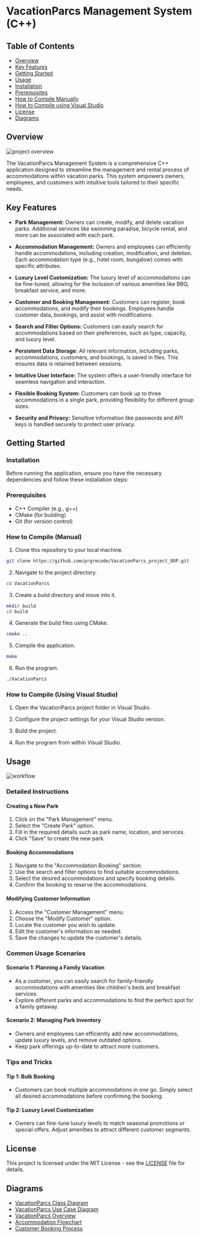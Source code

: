 

# VacationParcs Management System (C++)

## Table of Contents

- [Overview](#overview)
- [Key Features](#key-features)
- [Getting Started](#getting-started)
- [Usage](#usage)
- [Installation](#installation)
- [Prerequisites](#prerequisites)
- [How to Compile Manually](#how-to-compile-manual)
- [How to Compile using Visual Studio](#how-to-compile-using-visual-studio)
- [License](#license)
- [Diagrams](#diagrams)

## Overview
![project overview](./diagrams/project.PNG)

The VacationParcs Management System is a comprehensive C++ application designed to streamline the management and rental process of accommodations within vacation parks. This system empowers owners, employees, and customers with intuitive tools tailored to their specific needs.

## Key Features

- **Park Management:** Owners can create, modify, and delete vacation parks. Additional services like swimming paradise, bicycle rental, and more can be associated with each park.

- **Accommodation Management:** Owners and employees can efficiently handle accommodations, including creation, modification, and deletion. Each accommodation type (e.g., hotel room, bungalow) comes with specific attributes.

- **Luxury Level Customization:** The luxury level of accommodations can be fine-tuned, allowing for the inclusion of various amenities like BBQ, breakfast service, and more.

- **Customer and Booking Management:** Customers can register, book accommodations, and modify their bookings. Employees handle customer data, bookings, and assist with modifications.

- **Search and Filter Options:** Customers can easily search for accommodations based on their preferences, such as type, capacity, and luxury level.

- **Persistent Data Storage:** All relevant information, including parks, accommodations, customers, and bookings, is saved in files. This ensures data is retained between sessions.

- **Intuitive User Interface:** The system offers a user-friendly interface for seamless navigation and interaction.

- **Flexible Booking System:** Customers can book up to three accommodations in a single park, providing flexibility for different group sizes.

- **Security and Privacy:** Sensitive information like passwords and API keys is handled securely to protect user privacy.

## Getting Started

### Installation

Before running the application, ensure you have the necessary dependencies and follow these installation steps:

### Prerequisites

- C++ Compiler (e.g., g++)
- CMake (for building)
- Git (for version control)

### How to Compile (Manual)

1. Clone this repository to your local machine.

```bash
git clone https://github.com/prgrmcode/VacationParcs_project_OOP.git
```

2. Navigate to the project directory.

```bash
cd VacationParcs
```

3. Create a build directory and move into it.

```bash
mkdir build
cd build
```

4. Generate the build files using CMake.

```bash
cmake ..
```

5. Compile the application.

```bash
make
```

6. Run the program.

```bash
./VacationParcs
```

### How to Compile (Using Visual Studio)

1. Open the VacationParcs project folder in Visual Studio.

2. Configure the project settings for your Visual Studio version.

3. Build the project.

4. Run the program from within Visual Studio.


## Usage

![workflow](./diagrams/project%20workflow.PNG)

### Detailed Instructions

#### Creating a New Park

1. Click on the "Park Management" menu.
2. Select the "Create Park" option.
3. Fill in the required details such as park name, location, and services.
4. Click "Save" to create the new park.

#### Booking Accommodations

1. Navigate to the "Accommodation Booking" section.
2. Use the search and filter options to find suitable accommodations.
3. Select the desired accommodations and specify booking details.
4. Confirm the booking to reserve the accommodations.

#### Modifying Customer Information

1. Access the "Customer Management" menu.
2. Choose the "Modify Customer" option.
3. Locate the customer you wish to update.
4. Edit the customer's information as needed.
5. Save the changes to update the customer's details.

### Common Usage Scenarios

#### Scenario 1: Planning a Family Vacation

- As a customer, you can easily search for family-friendly accommodations with amenities like children's beds and breakfast services.
- Explore different parks and accommodations to find the perfect spot for a family getaway.

#### Scenario 2: Managing Park Inventory

- Owners and employees can efficiently add new accommodations, update luxury levels, and remove outdated options.
- Keep park offerings up-to-date to attract more customers.

### Tips and Tricks

#### Tip 1: Bulk Booking

- Customers can book multiple accommodations in one go. Simply select all desired accommodations before confirming the booking.

#### Tip 2: Luxury Level Customization

- Owners can fine-tune luxury levels to match seasonal promotions or special offers. Adjust amenities to attract different customer segments.


## License

This project is licensed under the MIT License - see the [LICENSE](LICENSE) file for details.

## Diagrams

- [VacationParcs Class Diagram](./diagrams/VacationParcsClass.png)
- [VacationParcs Use Case Diagram](./diagrams/VacationParcsUseCase.png)
- [VacationParcs Overview](./diagrams/project.PNG)
- [Accommodation Flowchart](./diagrams/project%20workflow.PNG)
- [Customer Booking Process](./diagrams/functions.PNG)


